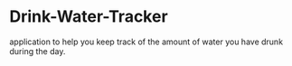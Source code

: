 # Drink-Water-Tracker
application to help you keep track of the amount of water you have drunk during the day.
